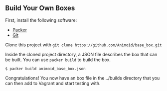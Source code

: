 ## Build Your Own Boxes

First, install the following software:

* [Packer](http://packer.io)
* [Git](https://git-scm.com)

Clone this project with ```git clone https://github.com/Animoid/base_box.git```

Inside the cloned project directory, a JSON file describes the box that can be built. You can use `packer build` to build the
box.

    $ packer build animoid_base_box.json

Congratulations! You now have an box file in the ../builds directory that you can then add to Vagrant and start testing with.
